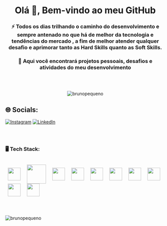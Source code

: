 <h1 align="center">Olá 👋, Bem-vindo ao meu GitHub</h1>
<h3 align="center">⚡ Todos os dias trilhando o caminho do desenvolvimento e sempre antenado no que há de melhor da tecnologia e tendências do mercado , a fim de melhor atender qualquer desafio e aprimorar tanto as Hard Skills quanto as Soft Skills.</h3>
<h3 align="center">💾 Aqui você encontrará projetos pessoais, desafios e atividades do meu desenvolvimento</h3>

</br>
</br>

<p align="center"> <img src="https://komarev.com/ghpvc/?username=brunopequeno&label =Profile%20views&color=0e75b6&style=flat" alt="brunopequeno" /> </p>


## 🌐 Socials:
[![Instagram](https://img.shields.io/badge/Instagram-%23E4405F.svg?logo=Instagram&logoColor=white)](https://instagram.com/@ofc_bruno12) [![LinkedIn](https://img.shields.io/badge/LinkedIn-%230077B5.svg?logo=linkedin&logoColor=white)](https://linkedin.com/in/bruno-pequeno-tec) 

<h3 align="left">‎ </h3>
<h3 align="left">🖥️ Tech Stack:</h3>
<div style="display: inline-block"><br>
  <img hspace="8px" align="center" height="40px" src="https://cdn.jsdelivr.net/gh/devicons/devicon/icons/java/java-original.svg" />
  <img hspace="8px" align="center" height="60px" src="https://cdn.jsdelivr.net/gh/devicons/devicon/icons/mysql/mysql-plain-wordmark.svg" />
  <img hspace="8px" align="center" height="40px" src="https://cdn.jsdelivr.net/gh/devicons/devicon/icons/spring/spring-original.svg" />
  <img hspace="8px" align="center" height="40px" src="https://cdn.jsdelivr.net/gh/devicons/devicon/icons/typescript/typescript-original.svg" />
  <img hspace="8px" align="center" height="40px"src="https://cdn.jsdelivr.net/gh/devicons/devicon/icons/javascript/javascript-original.svg" />
  <img hspace="8px" align="center" height="40px" src="https://cdn.jsdelivr.net/gh/devicons/devicon/icons/html5/html5-original.svg" /> 
  <img hspace="8px" align="center" height="40px" src="https://cdn.jsdelivr.net/gh/devicons/devicon/icons/css3/css3-original.svg" /> 
  <img hspace="8px" align="center" height="40px" src="https://cdn.jsdelivr.net/gh/devicons/devicon/icons/angularjs/angularjs-original.svg" />
  <img hspace="8px" align="center" height="40px" src="https://profilinator.rishav.dev/skills-assets/photoshop-plain.svg" />
  <img hspace="8px" align="center" height="40px" src="https://profilinator.rishav.dev/skills-assets/flutterio-icon.svg" />
</div>

<h3 align="left">‎ </h3>
<p><img align="center" src="https://github-readme-stats.vercel.app/api/top-langs?username=brunopequeno&show_icons=true&theme=dark&locale=en&layout=compact" alt="brunopequeno" /></p>
